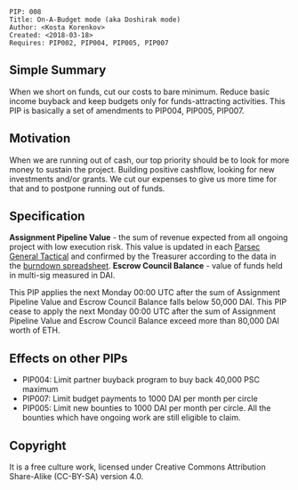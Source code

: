     PIP: 008
    Title: On-A-Budget mode (aka Doshirak mode)
    Author: <Kosta Korenkov>
    Created: <2018-03-18>
    Requires: PIP002, PIP004, PIP005, PIP007


## Simple Summary
When we short on funds, cut our costs to bare minimum. Reduce basic income buyback and keep budgets only for funds-attracting activities.
This PIP is basically a set of amendments to PIP004, PIP005, PIP007.

## Motivation
When we are running out of cash, our top priority should be to look for more money to sustain the project. Building positive cashflow, looking for new investments and/or grants. We cut our expenses to give us more time for that and to postpone running out of funds.

## Specification

**Assignment Pipeline Value** - the sum of revenue expected from all ongoing project with low execution risk. This value is updated in each [Parsec General Tactical](https://github.com/orgs/parsec-labs/teams/parsec-general-circle/discussions/1) and confirmed by the Treasurer according to the data in the [burndown spreadsheet](https://docs.google.com/spreadsheets/d/1YT9mxHpmAyu25vXFZmenlLlx1aA4w0pBdDJQfWQxKr0).
**Escrow Council Balance** - value of funds held in multi-sig measured in DAI.

This PIP applies the next Monday 00:00 UTC after the sum of Assignment Pipeline Value and Escrow Council Balance falls below 50,000 DAI.
This PIP cease to apply the next Monday 00:00 UTC after the sum of Assignment Pipeline Value and Escrow Council Balance exceed more than 80,000 DAI worth of ETH.

## Effects on other PIPs
- PIP004: Limit partner buyback program to buy back 40,000 PSC maximum
- PIP007: Limit budget payments to 1000 DAI per month per circle
- PIP005: Limit new bounties to 1000 DAI per month per circle. All the bounties which have ongoing work are still eligible to claim.

## Copyright
It is a free culture work, licensed under Creative Commons Attribution Share-Alike (CC-BY-SA) version 4.0.
